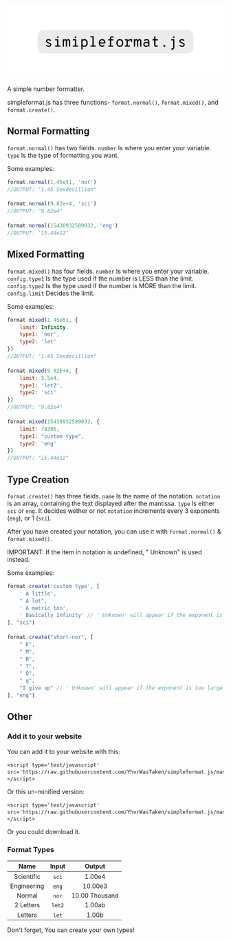 ![simpleformat.js](/pic.png)

A simple number formatter.

simpleformat.js has three functions- `format.normal()`, `format.mixed()`, and `format.create()`.

## Normal Formatting
`format.normal()` has two fields.
`number` Is where you enter your variable.
`type` Is the type of formatting you want.

Some examples:
```javascript
format.normal(1.45e51, 'nor')
//OUTPUT: "1.45 Sexdecillion"

format.normal(9.82e+4, 'sci')
//OUTPUT: "9.82e4"

format.normal(15438932589032, 'eng')
//OUTPUT: "15.44e12"
```

## Mixed Formatting

`format.mixed()` has four fields.
`number` Is where you enter your variable.
`config.type1` Is the type used if the number is LESS than the limit.
`config.type2` Is the type used if the number is MORE than the limit.
`config.limit` Decides the limit.

Some examples:
```javascript
format.mixed(1.45e51, {
	limit: Infinity,
	type1: 'nor',
	type2: 'let'
})
//OUTPUT: "1.45 Sexdecillion"

format.mixed(9.82E+4, {
	limit: 5.5e4,
	type1: 'let2',
	type2: 'sci'
})
//OUTPUT: "9.82e4"

format.mixed(15438932589032, {
	limit: 78306,
	type1: "custom type",
	type2: 'eng'
})
//OUTPUT: "15.44e12"
```

## Type Creation

`format.create()` has three fields.
`name` Is the name of the notation.
`notation` Is an array, containing the text displayed after the mantissa.
`type` Is either `sci` or `eng`. It decides wether or not `notation` increments every 3 exponents (`eng`), or 1 (`sci`). 

After you have created your notation, you can use it with `format.normal()` & `format.mixed()`.

IMPORTANT: If the item in notation is undefined, " Unknown" is used instead.

Some examples:
```javascript
format.create('custom type', [
	' A little',
	" A lot",
	' A metric ton',
	' Basically Infinity' // ' Unknown' will appear if the exponent is too large
], "sci")

format.create("short-nor", [
	" K",
	" M",
	" B",
	" T",
	" Q",
	" q",
	"I give up" // ' Unknown' will appear if the exponent is too large
], "eng")
```

## Other

### Add it to your website

You can add it to your website with this:

```
<script type='text/javascript' src='https://raw.githubusercontent.com/YhvrWasTaken/simpleformat.js/master/simpleformat.min.js'></script>
```

Or this un-minified version:
```
<script type='text/javascript' src='https://raw.githubusercontent.com/YhvrWasTaken/simpleformat.js/master/simpleformat.js'></script>
```

Or you could download it.

### Format Types

| Name          | Input         | Output         |
|:-------------:|:-------------:|:--------------:|
| Scientific    | `sci`         | 1.00e4         |
| Engineering   | `eng`         | 10.00e3        |
| Normal        | `nor`         | 10.00 Thousand |
| 2 Letters     | `let2`        | 1.00ab         |
| Letters       | `let`         | 1.00b          |

Don't forget, You can create your own types!
